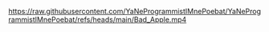 https://raw.githubusercontent.com/YaNeProgrammistIMnePoebat/YaNeProgrammistIMnePoebat/refs/heads/main/Bad_Apple.mp4